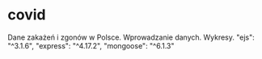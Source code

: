 # covid
Dane zakażeń i zgonów w Polsce. Wprowadzanie danych. Wykresy.
 "ejs": "^3.1.6",
    "express": "^4.17.2",
    "mongoose": "^6.1.3"
